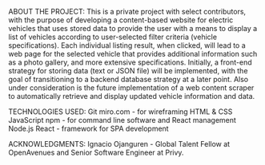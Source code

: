 ABOUT THE PROJECT:
This is a private project with select contributors, with the purpose of developing a content-based website for electric vehicles that uses stored data to provide the user with a means to display a list of vehicles according to user-selected filter criteria (vehicle specifications).  Each individual listing result, when clicked, will lead to a web page for the selected vehicle that provides additional information such as a photo gallery, and more extensive specifications. Initially, a front-end strategy for storing data (text or JSON file) will be implemented, with the goal of transitioning to a backend database strategy at a later point. Also under consideration is the future implementation of a web content scraper to automatically retrieve and display updated vehicle information and data.

TECHNOLOGIES USED:
Git
miro.com - for wireframing
HTML & CSS
JavaScript
npm - for command line software and React management
Node.js
React - framework for SPA development

ACKNOWLEDGMENTS:
Ignacio Ojanguren - Global Talent Fellow at OpenAvenues and Senior Software Engineer at Privy.
